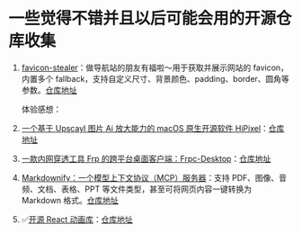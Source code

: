 # 一些觉得不错并且以后可能会用的开源仓库收集

1. [favicon-stealer](https://x.com/realcoreychiu/status/1895013180788875526)：做导航站的朋友有福啦～用于获取并展示网站的 favicon，内置多个 fallback，支持自定义尺寸、背景颜色、padding、border、圆角等参数。[仓库地址](https://github.com/iAmCorey/favicon-stealer)

   体验感想：

2. [一个基于 Upscayl 图片 Ai 放大能力的 macOS 原生开源软件 HiPixel](https://x.com/HiTw93/status/1894175728457191816)：[仓库地址](https://github.com/okooo5km/HiPixel)
3. [一款内网穿透工具 Frp 的跨平台桌面客户端：Frpc-Desktop](https://x.com/GitHub_Daily/status/1893616798718685446)：[仓库地址](https://github.com/luckjiawei/frpc-desktop)
4. [Markdownify：一个模型上下文协议（MCP）服务器](https://x.com/GitHub_Daily/status/1893188469960384543)：支持 PDF、图像、音频、文档、表格、PPT 等文件类型，甚至可将网页内容一键转换为 Markdown 格式。[仓库地址](https://github.com/zcaceres/markdownify-mcp)
5. ✅[开源 React 动画库](https://x.com/remixdesigner/status/1892977873918812334)：[仓库地址](https://github.com/DavidHDev/react-bits)
